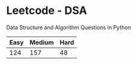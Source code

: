 # Leetcode - DSA

Data Structure and Algorithm Questions in Python

| Easy   |  Medium  | Hard |
|--------|----------|------|
|   124  |    157   |  48  |
